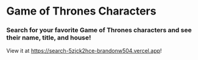 # Game of Thrones Characters

### Search for your favorite Game of Thrones characters and see their name, title, and house!

View it at https://search-5zjck2hce-brandonw504.vercel.app!